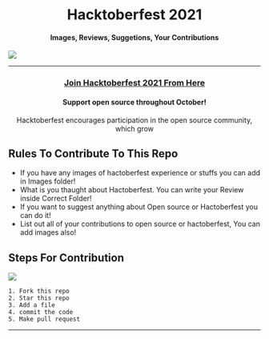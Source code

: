 <h1 align="center"> Hacktoberfest 2021 </h1>
<h4 align="center">Images, Reviews, Suggetions, Your Contributions</h4>
<img src="https://hacktoberfest.digitalocean.com/_nuxt/img/logo-hacktoberfest-full.f42e3b1.svg">

***
<h3 align="center">
    <a href="https://hacktoberfest.digitalocean.com/">
        Join Hacktoberfest 2021 From Here 
    </a>
</h3>

<h4 align="center">Support open source throughout October!</h4>
<p align="center">Hacktoberfest encourages participation in the open source community, which grow</p>

## Rules To Contribute To This Repo

-   If you have any images of hactoberfest experience or stuffs you can add in Images folder!
-   What is you thaught about Hactoberfest. You can write your Review inside Correct Folder!
-   If you want to suggest anything about Open source or Hactoberfest you can do it!
-   List out all of your contributions to open source or hactoberfest, You can add images also!

## Steps For Contribution
<img src="https://github.com/Hacktoberfest2/Hactoberfest2021/blob/main/Images/Steps.png">

    1. Fork this repo
    2. Star this repo
    3. Add a file
    4. commit the code
    5. Make pull request
***
